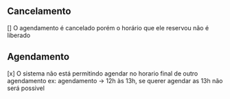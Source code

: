 ## Cancelamento

[] O agendamento é cancelado porém o horário que ele reservou não é liberado

## Agendamento

[x] O sistema não está permitindo agendar no horario final de outro agendamento
ex: agendamento -> 12h às 13h, se querer agendar as 13h não será possivel
